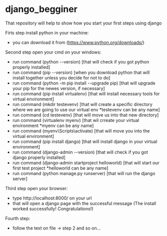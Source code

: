 # django_begginer
That repository will help to show how you start your first steps using django

Firts step install python in your machine: 
- you can download it from (https://www.python.org/downloads/)

Second step open your cmd on your windows:
- run command (python --version) [that will check if you got python properly installed] 
- run command (pip --version) [when you download python that will install together unless you decide for not to do]
- run command (python -m pip install --upgrade pip) [that will upgrade your pip for the newes version, if necessary]
- run command (pip install virtualenv) [that will install necessary tools for virtual environment]
- run command (mkdir testevenv) [that will create a specific directory where we are going to use our virtual env *testevenv can be any name]
- run command (cd testevenv) [that will move us into that new directory]
- run command (virtualenv myenv) [that wil crreate your virtual environment *myenv can be any name]
- run command (myenv\Scripts\activate) [that will move you into the virtual environment]
- run command (pip install django) [that will install django in your virtual environment]
- run command (django-admin --version) [that will check if you got django properly installed]
- run command (django-admin startproject helloworld) [that will start our first test project *helloworld can be any name]
- run command (python manage.py runserver) [that will run the django server]

Third step open your browser:
- type http://localhost:8000/ on your url
- that will open a django page with the successful message (The install worked successfully! Congratulations!)

Fourth step:
- follow the text on file -> step 2 and so on...
